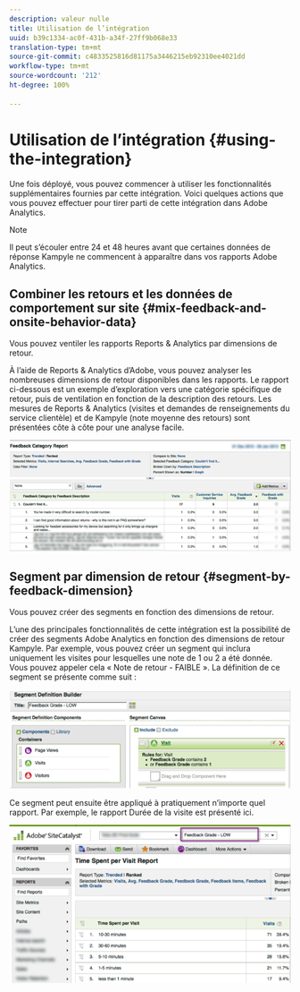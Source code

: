 ```yaml
---
description: valeur nulle
title: Utilisation de l’intégration
uuid: b39c1334-ac0f-431b-a34f-27ff9b068e33
translation-type: tm+mt
source-git-commit: c4833525816d81175a3446215eb92310ee4021dd
workflow-type: tm+mt
source-wordcount: '212'
ht-degree: 100%

---
```



# Utilisation de l’intégration {#using-the-integration}

Une fois déployé, vous pouvez commencer à utiliser les fonctionnalités supplémentaires fournies par cette intégration. Voici quelques actions que vous pouvez effectuer pour tirer parti de cette intégration dans Adobe Analytics.

>[!NOTE]
>
>Il peut s’écouler entre 24 et 48 heures avant que certaines données de réponse Kampyle ne commencent à apparaître dans vos rapports Adobe Analytics.

## Combiner les retours et les données de comportement sur site {#mix-feedback-and-onsite-behavior-data}

Vous pouvez ventiler les rapports Reports &amp; Analytics par dimensions de retour.

À l’aide de Reports &amp; Analytics d’Adobe, vous pouvez analyser les nombreuses dimensions de retour disponibles dans les rapports. Le rapport ci-dessous est un exemple d’exploration vers une catégorie spécifique de retour, puis de ventilation en fonction de la description des retours. Les mesures de Reports &amp; Analytics (visites et demandes de renseignements du service clientèle) et de Kampyle (note moyenne des retours) sont présentées côte à côte pour une analyse facile.

![](assets/feedback_category_report.png)

## Segment par dimension de retour {#segment-by-feedback-dimension}

Vous pouvez créer des segments en fonction des dimensions de retour.

L’une des principales fonctionnalités de cette intégration est la possibilité de créer des segments Adobe Analytics en fonction des dimensions de retour Kampyle. Par exemple, vous pouvez créer un segment qui inclura uniquement les visites pour lesquelles une note de 1 ou 2 a été donnée. Vous pouvez appeler cela « Note de retour - FAIBLE ». La définition de ce segment se présente comme suit :

![](assets/segment_feedback.png)

Ce segment peut ensuite être appliqué à pratiquement n’importe quel rapport. Par exemple, le rapport Durée de la visite est présenté ici.

![](assets/time_spent_per_visit.png)

